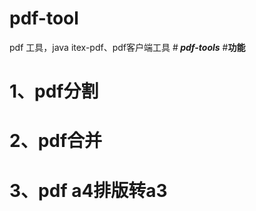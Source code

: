 # pdf-tool
pdf 工具，java itex-pdf、pdf客户端工具
#**<img src="https://camo.githubusercontent.com/c7e278f62e177e791b0435849034a617b6164759/687474703a2f2f636f6f6c77616e676c752e6769746875622e696f2f7064663268746d6c45582f696d616765732f7064663268746d6c45582d36347836342e706e67" alt="" data-canonical-src="http://coolwanglu.github.io/pdf2htmlEX/images/pdf2htmlEX-64x64.png" style="max-width:100%;"> _pdf-tools_**
#**功能** 
# **1、pdf分割**
# **2、pdf合并**
# **3、pdf a4排版转a3**
